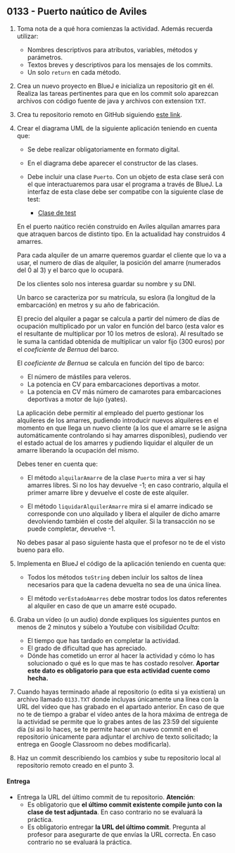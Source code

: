 ## 0133 - Puerto naútico de Aviles

1. Toma nota de a qué hora comienzas la actividad. Además recuerda utilizar:
   * Nombres descriptivos para atributos, variables, métodos y parámetros.
   * Textos breves y descriptivos para los mensajes de los commits.
   * Un solo `return` en cada método.

2. Crea un nuevo proyecto en BlueJ e inicializa un repositorio git en él. Realiza las tareas pertinentes para que en los commit solo aparezcan archivos con código fuente de java y archivos con extension `TXT`.

3. Crea tu repositorio remoto en GitHub siguiendo [este link](https://classroom.github.com/a/-ZN5GED0).

4. Crear el diagrama UML de la siguiente aplicación teniendo en cuenta que:

      - Se debe realizar obligatoriamente en formato digital. 
      - En el diagrama debe aparecer el constructor de las clases.
      - Debe incluir una clase `Puerto`. Con un objeto de esta clase será con el que interactuaremos para usar el programa a través de BlueJ. La interfaz de esta clase debe ser compatibe con la siguiente clase de test: 

          * [Clase de test](Actividad0133Test.java)

    En el puerto naútico recién construido en Aviles alquilan amarres para que atraquen barcos de distinto tipo. En la actualidad hay construidos 4 amarres. 

    Para cada alquiler de un amarre queremos guardar el cliente que lo va a usar, el numero de días de alquiler, la posición del amarre (numerados del 0 al 3) y el barco que lo ocupará. 

    De los clientes solo nos interesa guardar su nombre y su DNI.

    Un barco se caracteriza por su matrícula, su eslora (la longitud de la embarcación) en metros y su año de fabricación.

    El precio del alquiler a pagar se calcula a partir del número de días de ocupación multiplicado por un valor en función del  barco (esta valor es el resultante de multiplicar por 10 los metros de eslora). Al resultado se le suma la cantidad obtenida de multiplicar un valor ﬁjo (300 euros) por el _coeficiente de Bernua_ del barco. 

    El _coeficiente de Bernua_ se calcula en función del tipo de barco: 

    * El número de mástiles para veleros.
    * La potencia en CV para embarcaciones deportivas a motor.
    * La potencia en CV más número de camarotes para embarcaciones deportivas a motor de lujo (yates).

    La aplicación debe permitir al empleado del puerto gestionar los alquileres de los amarres, pudiendo introducir nuevos alquileres en el momento en que llega un nuevo cliente (a los que el amarre se le asigna automáticamente controlando si hay amarres disponibles), pudiendo ver el estado actual de los amarres y pudiendo liquidar el alquiler de un amarre liberando la ocupación del mismo.

    Debes tener en cuenta que:
    
    -  El método `alquilarAmarre` de la clase `Puerto` mira a ver si hay amarres libres. Si no los hay devuelve -1; en caso contrario, alquila el primer amarre libre y devuelve el coste de este alquiler.
    
    - El método `liquidarAlquilerAmarre` mira si el amarre indicado se corresponde con uno alquilado y libera el alquiler de dicho amarre devolviendo también el coste del alquiler. Si la transacción no se puede completar, devuelve -1.
    
    No debes pasar al paso siguiente hasta que el profesor no te de el visto bueno para ello.
    
3. Implementa en BlueJ el código de la aplicación teniendo en cuenta que:

    - Todos los métodos `toString` deben incluir los saltos de línea necesarios para que la cadena devuelta no sea de una única línea.
    
    - El método `verEstadoAmarres` debe mostrar todos los datos referentes al alquiler en caso de que un amarre esté ocupado.

5. Graba un vídeo (o un audio) donde expliques los siguientes puntos en menos de 2 minutos y súbelo a Youtube con visibilidad *Oculta*:

    - El tiempo que has tardado en completar la actividad.
    - El grado de dificultad que has apreciado.
    - Dónde has cometido un error al hacer la actividad y cómo lo has solucionado o qué es lo que mas te has costado resolver. **Aportar este dato es obligatorio para que esta actividad cuente como hecha.**

5. Cuando hayas terminado añade al repositorio (o edita si ya existiera) un archivo llamado `0133.TXT` donde incluyas únicamente una línea con la URL del vídeo que has grabado en el apartado anterior. En caso de que no te de tiempo a grabar el vídeo antes de la hora máxima de entrega de la actividad se permite que lo grabes antes de las 23:59 del siguiente día (si asi lo haces, se te permite hacer un nuevo commit en el repositorio únicamente para adjuntar el archivo de texto solicitado; la entrega en Google Classroom no debes modificarla).

6. Haz un commit describiendo los cambios y sube tu repositorio local al repositorio remoto creado en el punto 3.

#### Entrega

* Entrega la URL del último commit de tu repositorio. __Atención__: 
  * Es obligatorio que __el último commit existente compile junto con la clase de test adjuntada__. En caso contrario no se evaluará la práctica.
  * Es obligatorio entregar __la URL del último commit__. Pregunta al profesor para asegurarte de que envías la URL correcta. En caso contrario no se evaluará la práctica.



